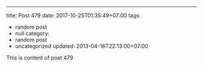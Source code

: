 ---
title: Post 479
date: 2017-10-25T01:35:49+07:00
tags:
  - random post
  - null
category:
  - random post
  - uncategorized
updated: 2013-04-16T22:13:00+07:00

This is content of post 479